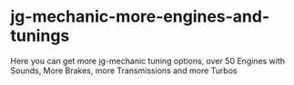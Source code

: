 # jg-mechanic-more-engines-and-tunings
Here you can get more jg-mechanic tuning options, over 50 Engines with Sounds, More Brakes, more Transmissions and more Turbos
